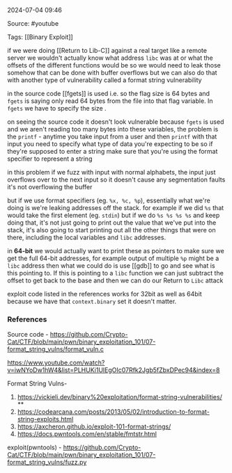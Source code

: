 
2024-07-04 09:46

Source: #youtube 

Tags: [[Binary Exploit]] 

if we were doing [[Return to Lib-C]] against a real target like a remote server we wouldn't actually know what address `libc` was at or what the offsets of the different functions would be so we would need to leak those somehow that can be done with buffer overflows but we can also do that with another type of vulnerability called a format string vulnerability

in the source code [[fgets]] is used i.e. so the flag size is 64 bytes and `fgets` is saying only read 64 bytes from the file into that flag variable. In `fgets` we have to specify the size .

on seeing the source code it doesn't look vulnerable because `fgets` is used and we aren't reading too many bytes into these variables, the problem is the `printf` -
anytime you take input from a user and then `printf` with that input you need to specify what type of data you're expecting to be so if they're supposed to enter a string make sure that you're using the format specifier to represent a string

in this problem if we fuzz with input with normal alphabets, the input just overflows over to the next input so it doesn't cause any segmentation faults it's not overflowing the buffer

but if we use format specifiers (eg. `%x, %c, %p`), essentially what we're doing is we're leaking addresses off the stack. for example if we did `%s` that would take the first element (eg. `stdin`) but if we do `%s %s %s %s` and keep doing that, it's not just going to print out the value that we've put into the stack, it's also going to start printing out all the other things that were on there, including the local variables and `libc` addresses.

in **64-bit** we would actually want to print these as pointers to make sure we get the full 64-bit addresses, for example output of multiple `%p` might be a `libc` address then what we could do is use [[gdb]] to go and see what is this pointing to. If this is pointing to a `libc` function we can just subtract the offset to get back to the base and then we can do our Return to `Libc` attack

exploit code listed in the references works for 32bit as well as 64bit because we have that `context.binary` set it doesn't matter.

### References
Source code  - https://github.com/Crypto-Cat/CTF/blob/main/pwn/binary_exploitation_101/07-format_string_vulns/format_vuln.c

https://www.youtube.com/watch?v=iwNYoDw1hW4&list=PLHUKi1UlEgOIc07Rfk2Jgb5fZbxDPec94&index=8

Format String Vulns- 
1. https://vickieli.dev/binary%20exploitation/format-string-vulnerabilities/ **
2. https://codearcana.com/posts/2013/05/02/introduction-to-format-string-exploits.html
3. https://axcheron.github.io/exploit-101-format-strings/
4. https://docs.pwntools.com/en/stable/fmtstr.html

exploit(pwntools) - https://github.com/Crypto-Cat/CTF/blob/main/pwn/binary_exploitation_101/07-format_string_vulns/fuzz.py